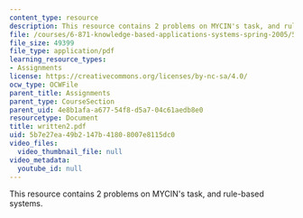 ```yaml
---
content_type: resource
description: This resource contains 2 problems on MYCIN's task, and rule-based systems.
file: /courses/6-871-knowledge-based-applications-systems-spring-2005/5b7e27ea49b2147b41808007e8115dc0_written2.pdf
file_size: 49399
file_type: application/pdf
learning_resource_types:
- Assignments
license: https://creativecommons.org/licenses/by-nc-sa/4.0/
ocw_type: OCWFile
parent_title: Assignments
parent_type: CourseSection
parent_uid: 4e8b1afa-a677-54f8-d5a7-04c61aedb8e0
resourcetype: Document
title: written2.pdf
uid: 5b7e27ea-49b2-147b-4180-8007e8115dc0
video_files:
  video_thumbnail_file: null
video_metadata:
  youtube_id: null
---
```

This resource contains 2 problems on MYCIN's task, and rule-based systems.